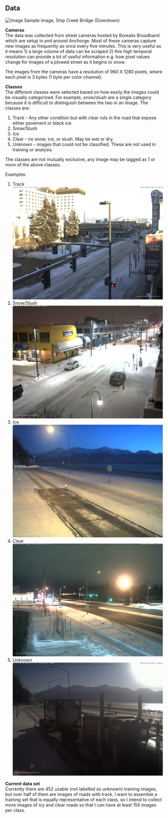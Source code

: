 ## Data
![Image](https://webcams.borealisbroadband.net/shipcreek/shipcreekmega.jpg)
Sample image, Ship Creek Bridge (Downtown)

**Cameras**   
The data was collected from street cameras hosted by Borealis Broadband which are setup in and around Anchorge. Most of these cameras capture new images as frequently as once every five minutes. This is very useful as it means 1) a large volume of data can be scraped 2) this high temporal resolution can provide a lot of useful information e.g. how pixel values change for images of a plowed street as it begins to snow.

The images from the cameras have a resolution of 960 X 1280 pixels, where each pixel is 3 bytes (1 byte per color channel).

**Classes**  
The different classes were selected based on how easily the images could be visually categorized. For example, snow/slush are a single category because it is difficult to distinguish between the two in an image. The classes are:
1. Track - Any other condition but with clear ruts in the road that expose either pavement or black ice
2. Snow/Slush
3. Ice
4. Clear - no snow, ice, or slush. May be wet or dry.
5. Unknown - images that could not be classified. These are not used in training or analysis.

The classes are not mutually exclusive, any image may be tagged as 1 or more of the above classes.

Examples:
1. Track
![Image](class_examples/track.jpg)
2. Snow/Slush
![Image](class_examples/snowslush.jpg)
3. Ice
![Image](class_examples/ice.jpg)
5. Clear
![Image](class_examples/clear.jpg)
6. Unknown
![Image](class_examples/unknown.jpg)


**Current data set**  
Currently there are 452 usable (not labelled as unknown) training images, but over half of them are images of roads with track. I want to assemble a training set that is equally representative of each class, so I intend to collect more images of icy and clear roads so that I can have at least 150 images per class.

  
